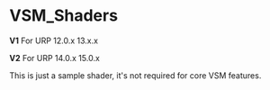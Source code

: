 # VSM_Shaders

**V1** For URP 12.0.x 13.x.x

**V2** For URP 14.0.x 15.0.x

This is just a sample shader, it's not required for core VSM features.
